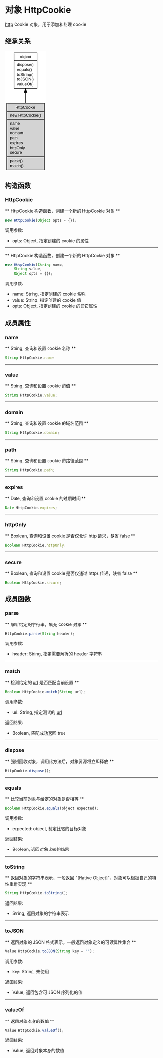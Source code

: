 # 对象 HttpCookie
[http](../../module/ifs/http.md) Cookie 对象，用于添加和处理 cookie

## 继承关系
<div class="inherits"><svg width="101pt" height="298pt" viewBox="0.00 0.00 101.22 298.00" xmlns="http://www.w3.org/2000/svg" xmlns:xlink="http://www.w3.org/1999/xlink">
<g id="graph0" class="graph" transform="scale(1 1) rotate(0) translate(4 294)">
<title>%0</title>
<polygon fill="#ffffff" stroke="transparent" points="-4,4 -4,-294 97.225,-294 97.225,4 -4,4"/>
<!-- object -->
<g id="node1" class="node">
<title>object</title>
<g id="a_node1"><a xlink:href="object.md" xlink:title="object">
<polygon fill="#ffffff" stroke="#000000" points="17.781,-201.5 17.781,-289.5 75.444,-289.5 75.444,-201.5 17.781,-201.5"/>
<text text-anchor="middle" x="46.6125" y="-276.5" font-family="Helvetica,sans-Serif" font-size="10.00" fill="#000000">object</text>
<polyline fill="none" stroke="#000000" points="17.781,-269.5 75.444,-269.5 "/>
<text text-anchor="start" x="25.781" y="-256.5" font-family="Helvetica,sans-Serif" font-size="10.00" fill="#000000">dispose()</text>
<text text-anchor="start" x="25.781" y="-244.5" font-family="Helvetica,sans-Serif" font-size="10.00" fill="#000000">equals()</text>
<text text-anchor="start" x="25.781" y="-232.5" font-family="Helvetica,sans-Serif" font-size="10.00" fill="#000000">toString()</text>
<text text-anchor="start" x="25.781" y="-220.5" font-family="Helvetica,sans-Serif" font-size="10.00" fill="#000000">toJSON()</text>
<text text-anchor="start" x="25.781" y="-208.5" font-family="Helvetica,sans-Serif" font-size="10.00" fill="#000000">valueOf()</text>
</a>
</g>
</g>
<!-- HttpCookie -->
<g id="node2" class="node">
<title>HttpCookie</title>
<g id="a_node2"><a xlink:title="HttpCookie">
<polygon fill="#d3d3d3" stroke="#000000" points="0,-.5 0,-164.5 93.225,-164.5 93.225,-.5 0,-.5"/>
<text text-anchor="middle" x="46.6125" y="-151.5" font-family="Helvetica,sans-Serif" font-size="10.00" fill="#000000">HttpCookie</text>
<polyline fill="none" stroke="#000000" points="0,-144.5 93.225,-144.5 "/>
<text text-anchor="start" x="8" y="-131.5" font-family="Helvetica,sans-Serif" font-size="10.00" fill="#000000">new HttpCookie()</text>
<polyline fill="none" stroke="#000000" points="0,-124.5 93.225,-124.5 "/>
<text text-anchor="start" x="8" y="-111.5" font-family="Helvetica,sans-Serif" font-size="10.00" fill="#000000">name</text>
<text text-anchor="start" x="8" y="-99.5" font-family="Helvetica,sans-Serif" font-size="10.00" fill="#000000">value</text>
<text text-anchor="start" x="8" y="-87.5" font-family="Helvetica,sans-Serif" font-size="10.00" fill="#000000">domain</text>
<text text-anchor="start" x="8" y="-75.5" font-family="Helvetica,sans-Serif" font-size="10.00" fill="#000000">path</text>
<text text-anchor="start" x="8" y="-63.5" font-family="Helvetica,sans-Serif" font-size="10.00" fill="#000000">expires</text>
<text text-anchor="start" x="8" y="-51.5" font-family="Helvetica,sans-Serif" font-size="10.00" fill="#000000">httpOnly</text>
<text text-anchor="start" x="8" y="-39.5" font-family="Helvetica,sans-Serif" font-size="10.00" fill="#000000">secure</text>
<polyline fill="none" stroke="#000000" points="0,-32.5 93.225,-32.5 "/>
<text text-anchor="start" x="8" y="-19.5" font-family="Helvetica,sans-Serif" font-size="10.00" fill="#000000">parse()</text>
<text text-anchor="start" x="8" y="-7.5" font-family="Helvetica,sans-Serif" font-size="10.00" fill="#000000">match()</text>
</a>
</g>
</g>
<!-- object&#45;&gt;HttpCookie -->
<g id="edge1" class="edge">
<title>object-&gt;HttpCookie</title>
<path fill="none" stroke="#000000" d="M46.6125,-191.2135C46.6125,-182.6629 46.6125,-173.6609 46.6125,-164.6482"/>
<polygon fill="#000000" stroke="#000000" points="43.1126,-191.3898 46.6125,-201.3899 50.1126,-191.3899 43.1126,-191.3898"/>
</g>
</g>
</svg></div>

## 构造函数
        
### HttpCookie
** HttpCookie 构造函数，创建一个新的 HttpCookie 对象 **

```JavaScript
new HttpCookie(Object opts = {});
```

调用参数:
* opts: Object, 指定创建的 cookie 的属性

--------------------------
** HttpCookie 构造函数，创建一个新的 HttpCookie 对象 **

```JavaScript
new HttpCookie(String name,
    String value,
    Object opts = {});
```

调用参数:
* name: String, 指定创建的 cookie 名称
* value: String, 指定创建的 cookie 值
* opts: Object, 指定创建的 cookie 的其它属性

## 成员属性
        
### name
** String, 查询和设置 cookie 名称 **

```JavaScript
String HttpCookie.name;
```

--------------------------
### value
** String, 查询和设置 cookie 的值 **

```JavaScript
String HttpCookie.value;
```

--------------------------
### domain
** String, 查询和设置 cookie 的域名范围 **

```JavaScript
String HttpCookie.domain;
```

--------------------------
### path
** String, 查询和设置 cookie 的路径范围 **

```JavaScript
String HttpCookie.path;
```

--------------------------
### expires
** Date, 查询和设置 cookie 的过期时间 **

```JavaScript
Date HttpCookie.expires;
```

--------------------------
### httpOnly
** Boolean, 查询和设置 cookie 是否仅允许 [http](../../module/ifs/http.md) 请求，缺省 false **

```JavaScript
Boolean HttpCookie.httpOnly;
```

--------------------------
### secure
** Boolean, 查询和设置 cookie 是否仅通过 https 传递，缺省 false **

```JavaScript
Boolean HttpCookie.secure;
```

## 成员函数
        
### parse
** 解析给定的字符串，填充 cookie 对象 **

```JavaScript
HttpCookie.parse(String header);
```

调用参数:
* header: String, 指定需要解析的 header 字符串

--------------------------
### match
** 检测给定的 [url](../../module/ifs/url.md) 是否匹配当前设置 **

```JavaScript
Boolean HttpCookie.match(String url);
```

调用参数:
* url: String, 指定测试的 [url](../../module/ifs/url.md)

返回结果:
* Boolean, 匹配成功返回 true

--------------------------
### dispose
** 强制回收对象，调用此方法后，对象资源将立即释放 **

```JavaScript
HttpCookie.dispose();
```

--------------------------
### equals
** 比较当前对象与给定的对象是否相等 **

```JavaScript
Boolean HttpCookie.equals(object expected);
```

调用参数:
* expected: object, 制定比较的目标对象

返回结果:
* Boolean, 返回对象比较的结果

--------------------------
### toString
** 返回对象的字符串表示，一般返回 "[Native Object]"，对象可以根据自己的特性重新实现 **

```JavaScript
String HttpCookie.toString();
```

返回结果:
* String, 返回对象的字符串表示

--------------------------
### toJSON
** 返回对象的 JSON 格式表示，一般返回对象定义的可读属性集合 **

```JavaScript
Value HttpCookie.toJSON(String key = "");
```

调用参数:
* key: String, 未使用

返回结果:
* Value, 返回包含可 JSON 序列化的值

--------------------------
### valueOf
** 返回对象本身的数值 **

```JavaScript
Value HttpCookie.valueOf();
```

返回结果:
* Value, 返回对象本身的数值

